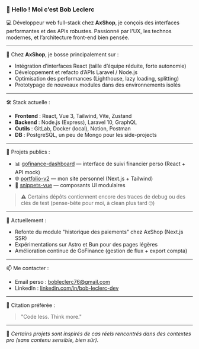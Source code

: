 ### 👋 Hello ! Moi c’est Bob Leclerc

💻 Développeur web full-stack chez **AxShop**, je conçois des interfaces performantes et des APIs robustes. Passionné par l'UX, les technos modernes, et l’architecture front-end bien pensée.

---

🔧 Chez **AxShop**, je bosse principalement sur :
- Intégration d’interfaces React (taille d’équipe réduite, forte autonomie)
- Développement et refacto d’APIs Laravel / Node.js
- Optimisation des performances (Lighthouse, lazy loading, splitting)
- Prototypage de nouveaux modules dans des environnements isolés

---

🛠️ Stack actuelle :
- **Frontend** : React, Vue 3, Tailwind, Vite, Zustand
- **Backend** : Node.js (Express), Laravel 10, GraphQL
- **Outils** : GitLab, Docker (local), Notion, Postman
- **DB** : PostgreSQL, un peu de Mongo pour les side-projects

---

📂 Projets publics :
- 📊 [gofinance-dashboard](https://github.com/bobleclerc/gofinance-dashboard) — interface de suivi financier perso (React + API mock)
- 🌐 [portfolio-v2](https://github.com/bobleclerc/portfolio-v2) — mon site personnel (Next.js + Tailwind)
- 🧠 [snippets-vue](https://github.com/bobleclerc/snippets-vue) — composants UI modulaires

> ⚠️ Certains dépôts contiennent encore des traces de debug ou des clés de test (pense-bête pour moi, à clean plus tard 🙄)

---

🎯 Actuellement :
- Refonte du module "historique des paiements" chez AxShop (Next.js SSR)
- Expérimentations sur Astro et Bun pour des pages légères
- Amélioration continue de GoFinance (gestion de flux + export compta)

---

📫 Me contacter :
- Email perso : bobleclerc76@gmail.com
- LinkedIn : [linkedin.com/in/bob-leclerc-dev](https://linkedin.com/in/bob-leclerc-a16a67363)

---

💬 Citation préférée :
> "Code less. Think more."

---

🧪 *Certains projets sont inspirés de cas réels rencontrés dans des contextes pro (sans contenu sensible, bien sûr).*
